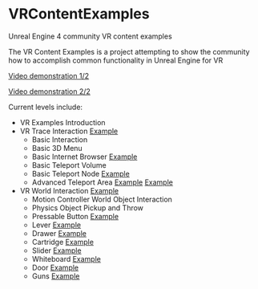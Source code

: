 # VRContentExamples
Unreal Engine 4 community VR content examples

The VR Content Examples is a project attempting to show the community how to accomplish common functionality in Unreal Engine for VR

[Video demonstration 1/2](https://youtu.be/YYH2qjzpZGo)

[Video demonstration 2/2](https://www.youtube.com/watch?v=1vhNIBwrufk)

Current levels include:

* VR Examples Introduction
* VR Trace Interaction [Example](https://www.youtube.com/watch?v=ieBVoEPCagk)
  * Basic Interaction
  * Basic 3D Menu
  * Basic Internet Browser [Example](https://www.youtube.com/watch?v=0Di6ziu4Qfw)
  * Basic Teleport Volume 
  * Basic Teleport Node [Example](https://www.youtube.com/watch?v=MWE4s2aWQ0g)
  * Advanced Teleport Area [Example](https://www.youtube.com/watch?v=GhuxRm6QMD4) [Example](https://www.youtube.com/watch?v=F--uCN9mkZE)
* VR World Interaction [Example](https://www.youtube.com/watch?v=6MWGr3iMdZ8)
  * Motion Controller World Object Interaction
  * Physics Object Pickup and Throw
  * Pressable Button [Example](https://www.youtube.com/watch?v=dXN8d21qCAs)
  * Lever [Example](https://www.youtube.com/watch?v=y0d9UUkw2888)
  * Drawer [Example](https://www.youtube.com/watch?v=WYUFGFBswIQ)
  * Cartridge [Example](https://www.youtube.com/watch?v=MPO5k0P1xMI)
  * Slider [Example](https://www.youtube.com/watch?v=68ygjJRCuKY)
  * Whiteboard [Example](https://www.youtube.com/watch?v=uQZNOFr1fKo)
  * Door [Example](https://www.youtube.com/watch?v=hy8YU2LUEkU)
  * Guns [Example](https://www.youtube.com/watch?v=1Gy3_oQc_Lc)
